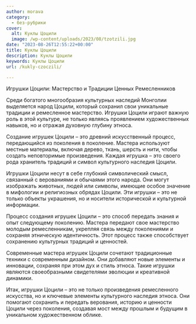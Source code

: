 ```yaml
---
author: morava
category:
  - без-рубрики
cover:
  alt: Куклы Цоцили
  image: /wp-content/uploads/2023/08/tzotzili.jpg
date: "2023-08-26T12:55:22+00:00"
title: Куклы Цоцили
description: Куклы Цоцили
keywords: Куклы Цоцили
url: /kukly-czoczili/

---
```

Игрушки Цоцили: Мастерство и Традиции Ценных Ремесленников

Среди богатого многообразия культурных наследий Монголии выделяется народ Цоцили, который сохранил свои уникальные традиции и ремесленное мастерство. Игрушки Цоцили играют важную роль в этой культуре, не только являясь проявлением художественных навыков, но и отражая духовную глубину этноса.

Создание игрушек Цоцили – это древний искусственный процесс, передающийся из поколения в поколение. Мастера используют местные материалы, включая дерево, ткань, шерсть и нити, чтобы создать неповторимые произведения. Каждая игрушка – это своего рода хранитель традиций и символ культурного наследия Цоцили.

Игрушки Цоцили несут в себе глубокий символический смысл, связанный с верованиями и обычаями этого народа. Они могут изображать животных, людей или символы, имеющие особое значение в мифологии и религиозных обрядах Цоцили. Эти игрушки – это не только объекты украшения, но и носители исторической и культурной информации.

Процесс создания игрушек Цоцили – это способ передать знания и опыт следующему поколению. Мастера передают свое мастерство молодым ремесленникам, укрепляя связь между поколениями и сохраняя этническую идентичность. Этот процесс также способствует сохранению культурных традиций и ценностей.

Современные мастера игрушек Цоцили сочетают традиционные техники с современным дизайном. Они добавляют новые элементы и инновации, сохраняя при этом дух и стиль этноса. Такие игрушки являются своеобразными свидетелями эволюции и креативной динамики.

Итак, игрушки Цоцили – это не только произведения ремесленного искусства, но и ключевые элементы культурного наследия этноса. Они помогают сохранить и передать верования, историю и ценности Цоцили через поколения, создавая мост между прошлым и будущим в уникальном художественном облике.
